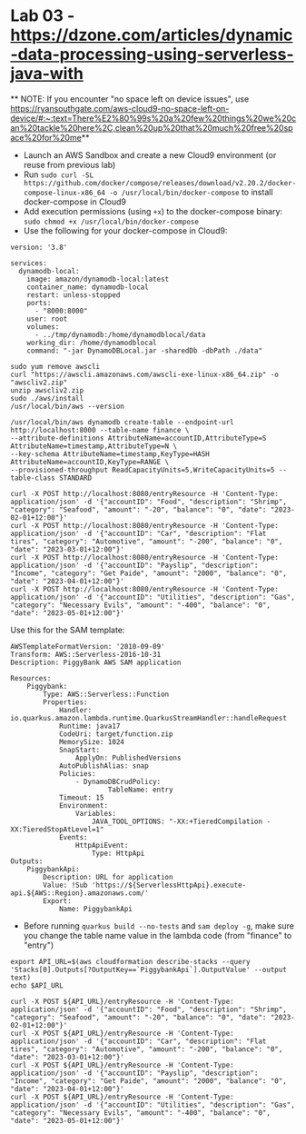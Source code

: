 # Lab 03 - https://dzone.com/articles/dynamic-data-processing-using-serverless-java-with

** NOTE: If you encounter "no space left on device issues", use https://ryansouthgate.com/aws-cloud9-no-space-left-on-device/#:~:text=There%E2%80%99s%20a%20few%20things%20we%20can%20tackle%20here%2C,clean%20up%20that%20much%20free%20space%20for%20me**

* Launch an AWS Sandbox and create a new Cloud9 environment (or reuse from previous lab)
* Run `sudo curl -SL https://github.com/docker/compose/releases/download/v2.20.2/docker-compose-linux-x86_64 -o /usr/local/bin/docker-compose` to install docker-compose in Cloud9
* Add execution permissions (using `+x`) to the docker-compose binary: `sudo chmod +x /usr/local/bin/docker-compose`
* Use the following for your docker-compose in Cloud9:
```
version: '3.8'

services:
  dynamodb-local:
    image: amazon/dynamodb-local:latest
    container_name: dynamodb-local
    restart: unless-stopped
    ports:
      - "8000:8000"
    user: root
    volumes:
      - ../tmp/dynamodb:/home/dynamodblocal/data
    working_dir: /home/dynamodblocal
    command: "-jar DynamoDBLocal.jar -sharedDb -dbPath ./data"
```
```
sudo yum remove awscli
curl "https://awscli.amazonaws.com/awscli-exe-linux-x86_64.zip" -o "awscliv2.zip"
unzip awscliv2.zip
sudo ./aws/install
/usr/local/bin/aws --version
```
```
/usr/local/bin/aws dynamodb create-table --endpoint-url http://localhost:8000 --table-name finance \
--attribute-definitions AttributeName=accountID,AttributeType=S AttributeName=timestamp,AttributeType=N \
--key-schema AttributeName=timestamp,KeyType=HASH AttributeName=accountID,KeyType=RANGE \
--provisioned-throughput ReadCapacityUnits=5,WriteCapacityUnits=5 --table-class STANDARD
```
```
curl -X POST http://localhost:8080/entryResource -H 'Content-Type: application/json' -d '{"accountID": "Food", "description": "Shrimp", "category": "Seafood", "amount": "-20", "balance": "0", "date": "2023-02-01+12:00"}'
curl -X POST http://localhost:8080/entryResource -H 'Content-Type: application/json' -d '{"accountID": "Car", "description": "Flat tires", "category": "Automotive", "amount": "-200", "balance": "0", "date": "2023-03-01+12:00"}'
curl -X POST http://localhost:8080/entryResource -H 'Content-Type: application/json' -d '{"accountID": "Payslip", "description": "Income", "category": "Get Paide", "amount": "2000", "balance": "0", "date": "2023-04-01+12:00"}'
curl -X POST http://localhost:8080/entryResource -H 'Content-Type: application/json' -d '{"accountID": "Utilities", "description": "Gas", "category": "Necessary Evils", "amount": "-400", "balance": "0", "date": "2023-05-01+12:00"}'
```

Use this for the SAM template:
```
AWSTemplateFormatVersion: '2010-09-09'
Transform: AWS::Serverless-2016-10-31
Description: PiggyBank AWS SAM application

Resources:
    Piggybank:
        Type: AWS::Serverless::Function
        Properties:
            Handler: io.quarkus.amazon.lambda.runtime.QuarkusStreamHandler::handleRequest
            Runtime: java17
            CodeUri: target/function.zip
            MemorySize: 1024
            SnapStart:
                ApplyOn: PublishedVersions
            AutoPublishAlias: snap
            Policies:
                - DynamoDBCrudPolicy:
                        TableName: entry
            Timeout: 15
            Environment:
                Variables:
                    JAVA_TOOL_OPTIONS: "-XX:+TieredCompilation -XX:TieredStopAtLevel=1"
            Events:
                HttpApiEvent:
                    Type: HttpApi
Outputs:
    PiggybankApi:
        Description: URL for application
        Value: !Sub 'https://${ServerlessHttpApi}.execute-api.${AWS::Region}.amazonaws.com/'
        Export:
            Name: PiggybankApi
```
* Before running `quarkus build --no-tests` and `sam deploy -g`, make sure you change the table name value in the lambda code (from "finance" to "entry")
```
export API_URL=$(aws cloudformation describe-stacks --query 'Stacks[0].Outputs[?OutputKey==`PiggybankApi`].OutputValue' --output text)
echo $API_URL
```
```
curl -X POST ${API_URL}/entryResource -H 'Content-Type: application/json' -d '{"accountID": "Food", "description": "Shrimp", "category": "Seafood", "amount": "-20", "balance": "0", "date": "2023-02-01+12:00"}'
curl -X POST ${API_URL}/entryResource -H 'Content-Type: application/json' -d '{"accountID": "Car", "description": "Flat tires", "category": "Automotive", "amount": "-200", "balance": "0", "date": "2023-03-01+12:00"}'
curl -X POST ${API_URL}/entryResource -H 'Content-Type: application/json' -d '{"accountID": "Payslip", "description": "Income", "category": "Get Paide", "amount": "2000", "balance": "0", "date": "2023-04-01+12:00"}'
curl -X POST ${API_URL}/entryResource -H 'Content-Type: application/json' -d '{"accountID": "Utilities", "description": "Gas", "category": "Necessary Evils", "amount": "-400", "balance": "0", "date": "2023-05-01+12:00"}'
```